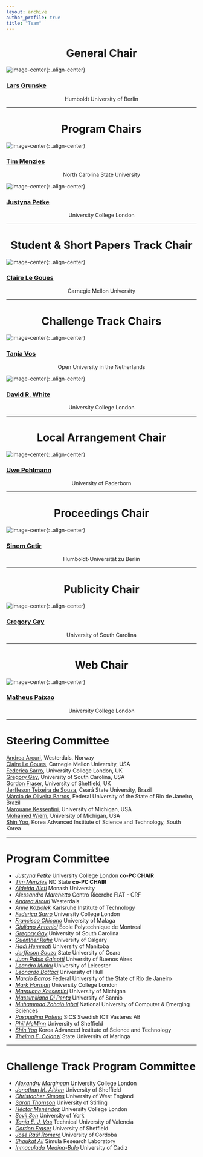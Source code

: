 ```yaml
---
layout: archive
author_profile: true
title: "Team"
---
```


<link rel="stylesheet" href="../css/organization.css">

<h1 style="text-align: center;" markdown="1">General Chair</h1>

![image-center](/images/lars.jpg){: .align-center}
<h3 class="person" markdown="1"><a href="https://www.informatik.hu-berlin.de/de/Members/lars-grunske" target="_blank">Lars Grunske</a></h3>
<center>Humboldt University of Berlin</center>

---

<h1 style="text-align: center;" markdown="1">Program Chairs</h1>

![image-center](/images/tim.jpg){: .align-center}
<h3 class="person" markdown="1"><a href="http://menzies.us/" target="_blank">Tim Menzies</a></h3>
<center>North Carolina State University</center>

![image-center](/images/justyna.jpg){: .align-center}
<h3 class="person" markdown="1"><a href="http://www0.cs.ucl.ac.uk/staff/J.Petke/" target="_blank">Justyna Petke</a></h3>
<center>University College London</center>

---

<h1 style="text-align: center;" markdown="1">Student & Short Papers Track Chair</h1>

![image-center](/images/claire.jpg){: .align-center}
<h3 class="person" markdown="1"><a href="https://clairelegoues.com/" target="_blank">Claire Le Goues</a></h3>
<center>Carnegie Mellon University</center>

---

<h1 style="text-align: center;" markdown="1">Challenge Track Chairs</h1>

![image-center](/images/tanja.png){: .align-center}
<h3 class="person" markdown="1"><a href="http://tanjavos.com/" target="_blank">Tanja Vos</a></h3>
<center>Open University in the Netherlands</center>

![image-center](/images/david.jpg){: .align-center}
<h3 class="person" markdown="1"><a href="http://www.davidrwhite.co.uk/" target="_blank">David R. White</a></h3>
<center>University College London</center>

---

<h1 style="text-align: center;" markdown="1">Local Arrangement Chair</h1>

![image-center](/images/uwe.jpg){: .align-center}
<h3 class="person" markdown="1"><a href="https://www.hni.uni-paderborn.de/swt/mitarbeiter/130201625100101/" target="_blank">Uwe Pohlmann</a></h3>
<center>University of Paderborn</center>

---
<h1 style="text-align: center;" markdown="1">Proceedings Chair</h1>

![image-center](/images/sinem.jpg){: .align-center}
<h3 class="person" markdown="1"><a href="https://www.informatik.hu-berlin.de/de/institut/mitarbeiter/1689441" target="_blank">Sinem Getir</a></h3>
<center>Humboldt-Universität zu Berlin</center>

---

<h1 style="text-align: center;" markdown="1">Publicity Chair</h1>

![image-center](/images/gregory.jpg){: .align-center}
<h3 class="person" markdown="1"><a href="http://www.greggay.com/" target="_blank">Gregory Gay</a></h3>
<center>University of South Carolina</center>

---

<h1 style="text-align: center;" markdown="1">Web Chair</h1>

![image-center](/images/matheus.jpg){: .align-center}
<h3 class="person" markdown="1"><a href="http://www0.cs.ucl.ac.uk/staff/m.paixao/" target="_blank">Matheus Paixao</a></h3>
<center>University College London</center>

---

<h1 style="text-align: left;" markdown="1">Steering Committee</h1>

<a href="http://folk.uio.no/arcuri/" target="_blank">Andrea Arcuri</a>, Westerdals, Norway   
<a href="https://clairelegoues.com/" target="_blank">Claire Le Goues</a>, Carnegie Mellon University, USA   
<a href="http://www0.cs.ucl.ac.uk/staff/F.Sarro/" target="_blank">Federica Sarro</a>, University College London, UK  
<a href="http://www.greggay.com/" target="_blank">Gregory Gay</a>, University of South Carolina, USA  
<a href="http://staffwww.dcs.shef.ac.uk/people/G.Fraser/" target="_blank">Gordon Fraser</a>, University of Sheffield, UK   
<a href="http://goes.uece.br/en/team.html" target="_blank">Jerffeson Teixeira de Souza</a>, Ceará State University, Brazil    
<a href="http://www.uniriotec.br/~marcio.barros/" target="_blank">Márcio de Oliveira Barros</a>, Federal University of the State of Rio de Janeiro, Brazil   
<a href="http://www-personal.umd.umich.edu/~marouane/" target="_blank">Marouane Kessentini</a>, University of Michigan, USA                       
<a href="http://mkaouer.net/" target="_blank">Mohamed Wiem</a>, University of Michigan, USA                                  
<a href="http://coinse.kaist.ac.kr/members/shin.yoo/" target="_blank">Shin Yoo</a>, Korea Advanced Institute of Science and Technology, South Korea   

---

  <h1 style="text-align: left;" markdown="1">Program Committee</h1>

  <ul>
  <li><em><a href="http://www0.cs.ucl.ac.uk/staff/J.Petke/" target="_blank">Justyna Petke</a></em> University College London <b>co-PC CHAIR</b></li>
  <li><em><a href="http://menzies.us" target="_blank">Tim Menzies</a></em> NC State <b>co-PC CHAIR</b></li>
  <li><em><a href="http://users.monash.edu.au/~aldeidaa/" target="_blank">Aldeida Aleti</a></em> Monash University</li>
  <li><em>Alessandro Marchetto</em> Centro Ricerche FIAT - CRF</li>
  <li><em><a href="http://folk.uio.no/arcuri/" target="_blank">Andrea Arcuri</a></em> Westerdals</li>
  <li><em><a href="http://sdq.ipd.kit.edu/people/anne_koziolek/" target="_blank">Anne Koziolek</a></em> Karlsruhe Institute of Technology</li>
  <li><em><a href="http://www0.cs.ucl.ac.uk/staff/F.Sarro/" target="_blank">Federica Sarro</a></em> University College London</li>
  <li><em><a href="http://neo.lcc.uma.es/staff/francis/english/index_en.html" target="_blank">Francisco Chicano</a></em> University of Malaga</li>
  <li><em><a href="http://www.antoniol.net/" target="_blank">Giuliano Antoniol</a></em> Ecole Polytechnique de Montreal</li>
  <li><em><a href="http://www.greggay.com/" target="_blank">Gregory Gay</a></em> University of South Carolina</li>
  <li><em><a href="http://ruhe.cpsc.ucalgary.ca/" target="_blank">Guenther Ruhe</a></em> University of Calgary</li>
  <li><em><a href="http://sealab.cs.umanitoba.ca/?page_id=149" target="_blank">Hadi Hemmati</a></em> University of Manitoba</li>
  <li><em><a href="http://goes.uece.br/en/team.html" target="_blank">Jerffeson Souza</a></em> State University of Ceara</li>
  <li><em><a href="http://lafhis.dc.uba.ar/en/~jgaleotti" target="_blank">Juan Pablo Galeotti</a></em> University of Buenos Aires</li>
  <li><em><a href="http://www.cs.le.ac.uk/people/llm11/" target="_blank">Leandro Minku</a></em> University of Leicester</li>
  <li><em><a href="http://www2.hull.ac.uk/science/computer_science/our_staff/staff_profiles/len_bottaci.aspx" target="_blank">Leonardo Bottaci</a></em> University of Hull</li>
  <li><em><a href="http://www.uniriotec.br/~marcio.barros/" target="_blank">Marcio Barros</a></em> Federal University of the State of Rio de Janeiro</li>
  <li><em><a href="http://www0.cs.ucl.ac.uk/staff/mharman/" target="_blank">Mark Harman</a></em> University College London</li>
  <li><em><a href="http://www-personal.umd.umich.edu/~marouane/" target="_blank">Marouane Kessentini</a></em> University of Michigan</li>
<li><em><a href="http://www.ing.unisannio.it/mdipenta/" target="_blank">Massimiliano Di Penta</a></em> University of Sannio</li>
<li><em><a href="http://isb.nu.edu.pk/zohaib/" target="_blank">Muhammad Zohaib Iqbal</a></em> National University of Computer & Emerging Sciences</li>
<li><em><a href="https://www.sics.se/people/pasqualina-potena" target="_blank">Pasqualina Potena</a></em> SICS Swedish ICT Vasteres AB</li>
<li><em><a href="http://mcminn.io/" target="_blank">Phil McMinn</a></em> University of Sheffield</li>
<li><em><a href="http://coinse.kaist.ac.kr/members/shin.yoo/" target="_blank">Shin Yoo</a></em> Korea Advanced Institute of Science and Technology</li>
<li><em><a href="http://www.din.uem.br/~teclopes/" target="_blank">Thelma E. Colanzi</a></em> State University of Maringa</li>
</ul>

---

<h1 style="text-align: left;" markdown="1">Challenge Track Program Committee</h1>

<ul>
<li><em><a href="http://alexandrumarginean.com/" target="_blank">Alexandru Marginean</a></em> University College London</li>
<li><em><a href="https://www.sheffield.ac.uk/acse/research/groups/asrg/acl/jonathan" target="_blank">Jonathan M. Aitken</a></em> University of Sheffield</li>
<li><em><a href="http://people.uwe.ac.uk/Pages/person.aspx?accountname=campus%5Ccl-simons" target="_blank">Christopher Simons</a></em> University of West England</li>
<li><em><a href="http://www.cs.stir.ac.uk/~sto/" target="_blank">Sarah Thomson</a></em> University of Stirling</li>
<li><em><a href="http://www0.cs.ucl.ac.uk/people/H.Menendez.html" target="_blank">Héctor Menéndez</a></em> University College London</li>
<li><em><a href="http://web.cs.hacettepe.edu.tr/~ssen/" target="_blank">Sevil Sen</a></em> University of York</li>
<li><em><a href="https://tanjavos.com/" target="_blank">Tanja E. J. Vos</a></em> Technical University of Valencia</li>
<li><em><a href="http://staffwww.dcs.shef.ac.uk/people/G.Fraser/" target="_blank">Gordon Fraser</a></em> University of Sheffield</li>
<li><em><a href="http://www.uco.es/~in1rosaj/index_en.html" target="_blank">José Raúl Romero</a></em> University of Cordoba</li>
<li><em><a href="https://www.simula.no/people/shaukat" target="_blank">Shaukat Ali</a></em> Simula Research Laboratory</li>
<li><em><a href="http://neptuno.uca.es/~imedina/" target="_blank">Inmaculada Medina-Bulo</a></em> University of Cadiz</li>
</ul>
